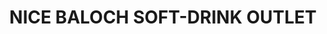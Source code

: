 ---
title: "NICE BALOCH SOFT-DRINK OUTLET"
url: /karachi/nice-baloch-soft-drink-outlet/
shop: wholesale
---